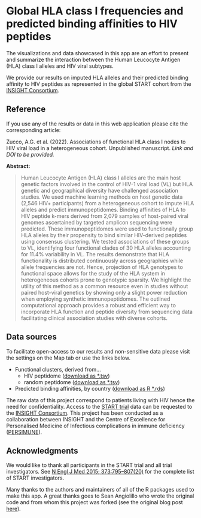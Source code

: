 # Global HLA class I frequencies and predicted binding affinities to HIV peptides

The visualizations and data showcased in this app are an effort to present and summarize the interaction between the Human Leucocyte Antigen (HLA) class I alleles and HIV viral subtypes.

We provide our results on imputed HLA alleles and their predicted binding affinity to HIV peptides as represented in the global START cohort from the [INSIGHT Consortium](http://insight.ccbr.umn.edu/).

## Reference
If you use any of the results or data in this web application please cite the corresponding article:

Zucco, A.G. et al. (2022). Associations of functional HLA class I nodes to HIV viral load in a heterogeneous cohort. Unpublished manuscript. *Link and DOI to be provided.*

**Abstract:**

> Human Leucocyte Antigen (HLA) class I alleles are the main host genetic factors involved in the control of HIV-1 viral load (VL) but HLA genetic and geographical diversity have challenged association studies. We used machine learning methods on host genetic data (2,546 HIV+ participants) from a heterogeneous cohort to impute HLA alleles and predict immunopeptidomes. Binding affinities of HLA to HIV peptide k-mers derived from 2,079 samples of host-paired viral genomes ascertained by targeted amplicon sequencing were predicted. These immunopeptidomes were used to functionally group HLA alleles by their propensity to bind similar HIV-derived peptides using consensus clustering. We tested associations of these groups to VL, identifying four functional clades of 30 HLA alleles accounting for 11.4% variability in VL. The results demonstrate that HLA functionality is distributed continuously across geographies while allele frequencies are not. Hence, projection of HLA genotypes to functional space allows for the study of the HLA system in heterogeneous cohorts prone to genotypic sparsity. We highlight the utility of this method as a common resource even in studies without paired host-viral genetics by showing only a slight power reduction when employing synthetic immunopeptidomes. The outlined computational approach provides a robust and efficient way to incorporate HLA function and peptide diversity from sequencing data facilitating clinical association studies with diverse cohorts.

## Data sources

To facilitate open-access to our results and non-sensitive data please visit the settings on the Map tab or use the links below.

* Functional clusters, derived from...
  * HIV peptidome ([download as *.tsv](data/data-bindingaffinity-hiv.tsv))
  * random peptidome ([download as *.tsv](data/data-bindingaffinity-random.tsv))
* Predicted binding affinities, by country ([download as R *.rds](data/percountry_hla_binding.rds))

The raw data of this project correspond to patients living with HIV hence the need for confidentiality. Access to the [START trial](http://insight.ccbr.umn.edu/start/) data can be requested to the [INSIGHT Consortium](http://insight.ccbr.umn.edu/). This project has been conducted as a collaboration between INSIGHT and the Centre of Excellence for Personalised Medicine of Infectious complications in immune deficiency ([PERSIMUNE](http://www.persimune.dk/)).

## Acknowledgments

We would like to thank all participants in the START trial and all trial investigators. See [N Engl J Med 2015; 373:795–807(20)](https://www.nejm.org/doi/full/10.1056/nejmoa1506816) for the complete list of START investigators. 

Many thanks to the authors and maintainers of all of the R packages used to make this app. A great thanks goes to Sean Angiolillo who wrote the original code and from whom this project was forked (see the original blog post [here](https://blog.socialcops.com/technology/data-science/comparative-thematic-mapping/)).
